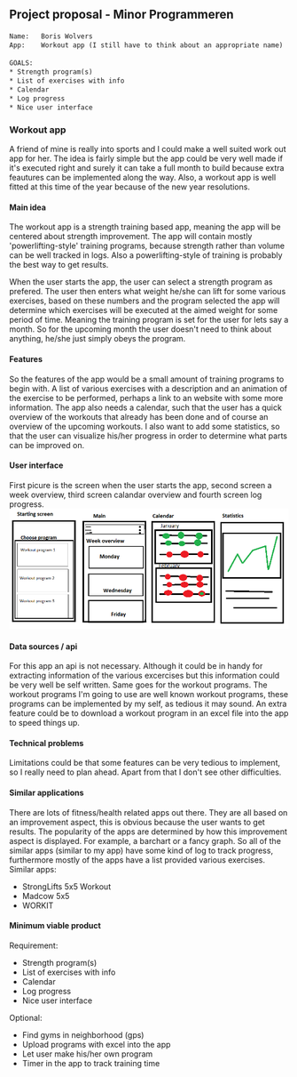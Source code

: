 ## Project proposal - Minor Programmeren
  
    Name:   Boris Wolvers
    App:    Workout app (I still have to think about an appropriate name)
    
    GOALS:
    * Strength program(s)
    * List of exercises with info
    * Calendar
    * Log progress
    * Nice user interface
    
### Workout app
A friend of mine is really into sports and I could make a well suited work out app for her. The idea is fairly simple but the app could be very well made if it's executed right and surely it can take a full month to build because extra feautures can be implemented along the way. Also, a workout app is well fitted at this time of the year because of the new year resolutions.

#### Main idea
The workout app is a strength training based app, meaning the app will be centered about strength improvement. The app will contain mostly 'powerlifting-style' training programs, because strength rather than volume can be well tracked in logs. Also a powerlifting-style of training is probably the best way to get results.

When the user starts the app, the user can select a strength program as prefered. The user then enters what weight he/she can lift for some various exercises, based on these numbers and the program selected the app will determine which exercises will be executed at the aimed weight for some period of time. Meaning the training program is set for the user for lets say a month. So for the upcoming month the user doesn't need to think about anything, he/she just simply obeys the program.

#### Features
So the features of the app would be a small amount of training programs to begin with. A list of various exercises with a description and an animation of the exercise to be performed, perhaps a link to an website with some more information. The app also needs a calendar, such that the user has a quick overview of the workouts that already has been done and of course an overview of the upcoming workouts. I also want to add some statistics, so that the user can visualize his/her progress in order to determine what parts can be improved on.

#### User interface
First picure is the screen when the user starts the app, second screen a week overview, third screen calandar overview and fourth screen
log progress.
![alt text](https://github.com/boriswolvers/project/blob/master/doc/userinterface.png "User interface")

#### Data sources / api
For this app an api is not necessary. Although it could be in handy for extracting information of the various excercises but this information could be very well be self written. Same goes for the workout programs. The workout programs I'm going to use are well known workout programs, these programs can be implemented by my self, as tedious it may sound. An extra feature could be to download a workout program in an excel file into the app to speed things up.

#### Technical problems
Limitations could be that some features can be very tedious to implement, so I really need to plan ahead. Apart from that I don't see other difficulties.  

#### Similar applications
There are lots of fitness/health related apps out there. They are all based on an improvement aspect, this is obvious because the user wants to get results. The popularity of the apps are determined by how this improvement aspect is displayed. For example, a barchart or a fancy graph. So all of the similar apps (similar to my app) have some kind of log to track progress, furthermore mostly of the apps have a list provided various exercises. Similar apps:

* StrongLifts 5x5 Workout
* Madcow 5x5
* WORKIT  

#### Minimum viable product
Requirement:
* Strength program(s)
* List of exercises with info
* Calendar
* Log progress
* Nice user interface

Optional:
* Find gyms in neighborhood (gps)
* Upload programs with excel into the app
* Let user make his/her own program
* Timer in the app to track training time
